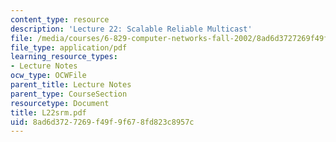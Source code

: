 ```yaml
---
content_type: resource
description: 'Lecture 22: Scalable Reliable Multicast'
file: /media/courses/6-829-computer-networks-fall-2002/8ad6d3727269f49f9f678fd823c8957c_L22srm.pdf
file_type: application/pdf
learning_resource_types:
- Lecture Notes
ocw_type: OCWFile
parent_title: Lecture Notes
parent_type: CourseSection
resourcetype: Document
title: L22srm.pdf
uid: 8ad6d372-7269-f49f-9f67-8fd823c8957c
---
```

